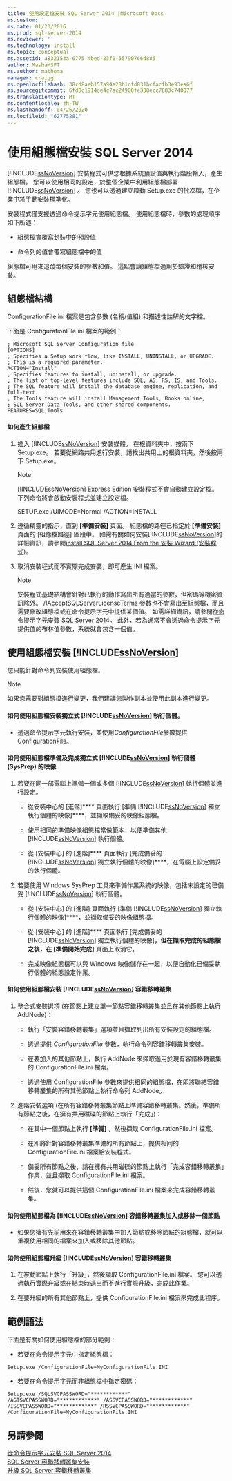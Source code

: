 ```yaml
---
title: 使用設定檔安裝 SQL Server 2014 |Microsoft Docs
ms.custom: ''
ms.date: 01/20/2016
ms.prod: sql-server-2014
ms.reviewer: ''
ms.technology: install
ms.topic: conceptual
ms.assetid: a832153a-6775-4bed-83f0-55790766d885
author: MashaMSFT
ms.author: mathoma
manager: craigg
ms.openlocfilehash: 38cd8aeb157a94a28b1cfd831bcfacfb3e93ea6f
ms.sourcegitcommit: 6fd8c1914de4c7ac24900fe388ecc7883c740077
ms.translationtype: MT
ms.contentlocale: zh-TW
ms.lasthandoff: 04/26/2020
ms.locfileid: "62775281"
---
```

# <a name="install-sql-server-2014-using-a-configuration-file"></a>使用組態檔安裝 SQL Server 2014
  [!INCLUDE[ssNoVersion](../../includes/ssnoversion-md.md)] 安裝程式可供您根據系統預設值與執行階段輸入，產生組態檔。 您可以使用相同的設定，於整個企業中利用組態檔部署 [!INCLUDE[ssNoVersion](../../includes/ssnoversion-md.md)] 。 您也可以透過建立啟動 Setup.exe 的批次檔，在企業中將手動安裝標準化。  
  
 安裝程式僅支援透過命令提示字元使用組態檔。 使用組態檔時，參數的處理順序如下所述：  
  
-   組態檔會覆寫封裝中的預設值  
  
-   命令列的值會覆寫組態檔中的值  
  
 組態檔可用來追蹤每個安裝的參數和值。 這點會讓組態檔適用於驗證和稽核安裝。  
  
## <a name="configuration-file-structure"></a>組態檔結構  
 ConfigurationFile.ini 檔案是包含參數 (名稱/值組) 和描述性註解的文字檔。  
  
 下面是 ConfigurationFile.ini 檔案的範例：  
  
```  
; Microsoft SQL Server Configuration file  
[OPTIONS]  
; Specifies a Setup work flow, like INSTALL, UNINSTALL, or UPGRADE.   
; This is a required parameter.   
ACTION="Install"  
; Specifies features to install, uninstall, or upgrade.   
; The list of top-level features include SQL, AS, RS, IS, and Tools.   
; The SQL feature will install the database engine, replication, and full-text.   
; The Tools feature will install Management Tools, Books online,   
; SQL Server Data Tools, and other shared components.   
FEATURES=SQL,Tools  
```  
  
#### <a name="how-to-generate-a-configuration-file"></a>如何產生組態檔  
  
1.  插入 [!INCLUDE[ssNoVersion](../../includes/ssnoversion-md.md)] 安裝媒體。 在根資料夾中，按兩下 Setup.exe。 若要從網路共用進行安裝，請找出共用上的根資料夾，然後按兩下 Setup.exe。  
  
    > [!NOTE]  
    >  [!INCLUDE[ssNoVersion](../../includes/ssnoversion-md.md)] Express Edition 安裝程式不會自動建立設定檔。 下列命令將會啟動安裝程式並建立設定檔。  
    >   
    >  SETUP.exe /UIMODE=Normal /ACTION=INSTALL  
  
2.  遵循精靈的指示，直到 **[準備安裝]** 頁面。 組態檔的路徑已指定於 **[準備安裝]** 頁面的 [組態檔路徑] 區段中。 如需有關如何安裝[!INCLUDE[ssNoVersion](../../includes/ssnoversion-md.md)]的詳細資訊，請參閱[install SQL Server 2014 From the 安裝 Wizard &#40;安裝程式&#41;](install-sql-server-from-the-installation-wizard-setup.md)。  
  
3.  取消安裝程式而不實際完成安裝，即可產生 INI 檔案。  
  
    > [!NOTE]  
    >  安裝程式基礎結構會針對已執行的動作寫出所有適當的參數，但密碼等機密資訊除外。 /IAcceptSQLServerLicenseTerms 參數也不會寫出至組態檔，而且需要修改組態檔或在命令提示字元中提供某個值。 如需詳細資訊，請參閱[從命令提示字元安裝 SQL Server 2014](install-sql-server-from-the-command-prompt.md)。 此外，若為通常不會透過命令提示字元提供值的布林值參數，系統就會包含一個值。  
  
## <a name="using-the-configuration-file-to-install-ssnoversion"></a>使用組態檔安裝 [!INCLUDE[ssNoVersion](../../includes/ssnoversion-md.md)]  
 您只能針對命令列安裝使用組態檔。  
  
> [!NOTE]  
>  如果您需要對組態檔進行變更，我們建議您製作副本並使用此副本進行變更。  
  
#### <a name="how-to-use-a-configuration-file-to-install-a-stand-alone-ssnoversion-instance"></a>如何使用組態檔安裝獨立式 [!INCLUDE[ssNoVersion](../../includes/ssnoversion-md.md)] 執行個體。  
  
-   透過命令提示字元執行安裝，並使用*ConfigurationFile*參數提供 ConfigurationFile。  
  
#### <a name="how-to-use-a-configuration-file-to-prepare-and-complete-an-image-of-a-stand-alone-ssnoversion-instance-sysprep"></a>如何使用組態檔準備及完成獨立式 [!INCLUDE[ssNoVersion](../../includes/ssnoversion-md.md)] 執行個體 (SysPrep) 的映像  
  
1.  若要在同一部電腦上準備一個或多個 [!INCLUDE[ssNoVersion](../../includes/ssnoversion-md.md)] 執行個體並進行設定。  
  
    -   從安裝中心的 [進階]**** 頁面執行 [準備 [!INCLUDE[ssNoVersion](../../includes/ssnoversion-md.md)] 獨立執行個體的映像]****，並擷取備妥的映像組態檔。  
  
    -   使用相同的準備映像組態檔當做範本，以便準備其他 [!INCLUDE[ssNoVersion](../../includes/ssnoversion-md.md)] 執行個體。  
  
    -   從 [安裝中心] 的 [進階]**** 頁面執行 [完成備妥的 [!INCLUDE[ssNoVersion](../../includes/ssnoversion-md.md)] 獨立執行個體的映像]****，在電腦上設定備妥的執行個體。  
  
2.  若要使用 Windows SysPrep 工具來準備作業系統的映像，包括未設定的已備妥 [!INCLUDE[ssNoVersion](../../includes/ssnoversion-md.md)] 執行個體。  
  
    -   從 [安裝中心] 的 [進階] 頁面執行 [準備 [!INCLUDE[ssNoVersion](../../includes/ssnoversion-md.md)] 獨立執行個體的映像]****，並擷取備妥的映像組態檔。  
  
    -   從 [安裝中心] 的 [進階]**** 頁面執行 [完成備妥的 [!INCLUDE[ssNoVersion](../../includes/ssnoversion-md.md)] 獨立執行個體的映像]****，但在擷取完成的組態檔之後，在 [準備開始完成]**** 頁面上取消它。  
  
    -   完成映像組態檔可以與 Windows 映像儲存在一起，以便自動化已備妥執行個體的組態設定作業。  
  
#### <a name="how-to-install-a-ssnoversion-failover-cluster-using-the-configuration-file"></a>如何使用組態檔安裝 [!INCLUDE[ssNoVersion](../../includes/ssnoversion-md.md)] 容錯移轉叢集  
  
1.  整合式安裝選項 (在節點上建立單一節點容錯移轉叢集並且在其他節點上執行 AddNode)：  
  
    -   執行「安裝容錯移轉叢集」選項並且擷取列出所有安裝設定的組態檔。  
  
    -   透過提供 *ConfigurationFile* 參數，執行命令列容錯移轉叢集安裝。  
  
    -   在要加入的其他節點上，執行 AddNode 來擷取適用於現有容錯移轉叢集的 ConfigurationFile.ini 檔案。  
  
    -   透過使用 ConfigurationFile 參數來提供相同的組態檔，在即將聯結容錯移轉叢集的所有其他節點上執行命令列 AddNode。  
  
2.  進階安裝選項 (在所有容錯移轉叢集節點上準備容錯移轉叢集。然後，準備所有節點之後，在擁有共用磁碟的節點上執行「完成」)：  
  
    -   在其中一個節點上執行 **[準備]** ，然後擷取 ConfigurationFile.ini 檔案。  
  
    -   在即將針對容錯移轉叢集準備的所有節點上，提供相同的 ConfigurationFile.ini 檔案給安裝程式。  
  
    -   備妥所有節點之後，請在擁有共用磁碟的節點上執行「完成容錯移轉叢集」作業，並且擷取 ConfigurationFile.ini 檔案。  
  
    -   然後，您就可以提供這個 ConfigurationFile.ini 檔案來完成容錯移轉叢集。  
  
#### <a name="how-to-add-or-remove-a-node-to-a-ssnoversion-failover-cluster-using-the-configuration-file"></a>如何使用組態檔為 [!INCLUDE[ssNoVersion](../../includes/ssnoversion-md.md)] 容錯移轉叢集加入或移除一個節點  
  
-   如果您擁有先前用來在容錯移轉叢集中加入節點或移除節點的組態檔，就可以重複使用相同的檔案來加入或移除其他節點。  
  
#### <a name="how-to-upgrade-a-ssnoversion-failover-cluster-using-the-configuration-file"></a>如何使用組態檔升級 [!INCLUDE[ssNoVersion](../../includes/ssnoversion-md.md)] 容錯移轉叢集  
  
1.  在被動節點上執行「升級」，然後擷取 ConfigurationFile.ini 檔案。 您可以透過執行實際升級或在結束時退出而不進行實際升級，完成此作業。  
  
2.  在要升級的所有其他節點上，提供 ConfigurationFile.ini 檔案來完成此程序。  
  
## <a name="sample-syntax"></a>範例語法  
 下面是有關如何使用組態檔的部分範例：  
  
-   若要在命令提示字元中指定組態檔：  
  
```  
Setup.exe /ConfigurationFile=MyConfigurationFile.INI  
```  
  
-   若要在命令提示字元而非組態檔中指定密碼：  
  
```  
Setup.exe /SQLSVCPASSWORD="************" /AGTSVCPASSWORD="************" /ASSVCPASSWORD="************" /ISSVCPASSWORD="************" /RSSVCPASSWORD="************" /ConfigurationFile=MyConfigurationFile.INI  
```  
  
## <a name="see-also"></a>另請參閱  
 [從命令提示字元安裝 SQL Server 2014](install-sql-server-from-the-command-prompt.md)   
 [SQL Server 容錯移轉叢集安裝](../../sql-server/failover-clusters/install/sql-server-failover-cluster-installation.md)   
 [升級 SQL Server 容錯移轉叢集](../../sql-server/failover-clusters/windows/upgrade-a-sql-server-failover-cluster-instance.md)  
  
  
